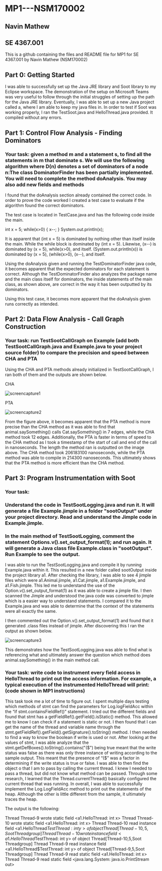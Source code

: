 # MP1---NSM170002
## Navin Mathew
## SE 4367.001

This is a github containing the files and README file for MP1 for SE 4367.001 by Navin Mathew (NSM170002)

## Part 0: Getting Started 

I was able to successfully set up the Java JRE library and Soot library to my Eclipse workspace. The demonstration of the setup on Microsoft Teams was very useful to follow through the initial struggles of setting up the path for the Java JRE library. Eventually, I was able to set up a new Java project called a, where I am able to keep my java files in. In order to test if Soot was working properly, I ran the TestSoot.java and HelloThread.java provided. It compiled without any errors. 

## Part 1: Control Flow Analysis - Finding Dominators

### Your task: given a method m and a statement s, to find all the statements in m that dominate s. We will use the following algorithm where D(n) denotes a set of dominators of a node n:The class DominatorFinder has been partially implemented. You will need to complete the method doAnalysis. You may also add new fields and methods

I found that the doAnalysis section already contained the correct code. In order to prove the code worked I created a test case to evaluate if the algorithm found the correct dominators.

The test case is located in TestCase.java and has the following code inside the main.

int x  = 5;
while(x>0) {
	x--;
}
System.out.println(x);


It is apparent that (int x = 5) is dominated by nothing other than itself inside the main. While the while block is dominated by (int x = 5). Likewise, (x--) is dominated by (x = 5), while(x>0), and itself. (System.out.println(x)) is dominated by (x = 5), (while(x>0), (x--), and itself.

Using the doAnalysis given and running the TestDominatorFinder java code, it becomes apparent that the expected dominators for each statement is correct. Although the TestDominatorFinder also analyzes the package name and the main class itself for dominators, the inside statements of the main class, as shown above, are correct in the way it has been outputted by its dominators. 

Using this test case, it becomes more apparent that the doAnalysis given runs correctly as intended.

## Part 2: Data Flow Analysis - Call Graph Construction

### Your task: run TestSootCallGraph on Example (add both TestSootCallGraph.java and Example.java to your project source folder) to compare the precision and speed between CHA and PTA

Using the CHA and PTA methods already initialized in TestSootCallGraph, I ran both of them and the outputs are shown below.

CHA

![screencapture1](https://user-images.githubusercontent.com/76182733/112407743-a4306800-8ce4-11eb-88be-e9dc7ead7e1d.JPG)


PTA

![screencapture2](https://user-images.githubusercontent.com/76182733/112407772-b0b4c080-8ce4-11eb-9387-e82fd4259ba2.JPG)


From the figure above, it becomes apparent that the PTA method is more precise than the CHA method as it was able to find that animal.saySomething() calls Cat.saySomething() in 7 edges, while the CHA method took 12 edges. Additionally, the PTA is faster in terms of speed to the CHA method as I took a timestamp of the start of call and end of the call in nanoseconds. The length the method ran is outputted on the image above. The CHA method took 206183100 nanoseconds, while the PTA method was able to compile in 214300 nanoseconds. This ultimately shows that the PTA method is more efficient than the CHA method. 

## Part 3: Program Instrumentation with Soot
### Your task: 
### Understand the code in TestSootLogging.java and run it. It will generate a file Example.jimple in a folder "sootOutput" under your project directory. Read and understand the Jimple code in Example.jimple. 
 ### In the main method of TestSootLogging, comment the statement Options.v().set_output_format(1); and run again. It will generate a Java class file Example.class in "sootOutput". Run Example to see the output.

I was able to run the TestSootLogging.java and compile it by running Example.java within it. This resulted in a new folder called sootOutput inside the project library a1. After checking the library, I was able to see 4 jimple files which were a1.Animal.jimple, a1.Cat.jimple, a1.Example.jimple, and a1.Fish.jimple. This led me to understand the use of the Option.v().set_output_format(1) as it was able to create a jimple file. I then scanned the Jimple and understood the java code was converted to jimple which is a easier way to understand statements. I compared it to the Example.java and was able to determine that the context of the statements were all exactly the same.

I then commented out the Option.v().set_output_format(1) and found that it generated .class files instead of jimple. After discovering this I ran the output as shown below.

![screencapture3](https://user-images.githubusercontent.com/76182733/112407808-bad6bf00-8ce4-11eb-856b-6d91d5797ea2.JPG)



This demonstrates how the TestSootLogging.java was able to find what is referencing what and ultimately answer the question which method does animal.saySomething() in the main
method call. 

### Your task: write code to instrument every field access in HelloThread to print out the access information. For example, a typical execution of the instrumented HelloThread will print: (code shown in MP1 instructions)

This task took me a lot of time to figure out. I spent multiple days testing which methods of stmt can find the parameters for Log.logFieldAcc within the “if stmt.containsFieldRef()” statement. I tried out the different fields and found that stmt has a getFieldRef().getField().isStatic() method. This allowed me to know I can check if a statement is static or not. I then found that I can get the name of the thread and variable name through the stmt.getFieldRef().getField().getSignature().toString() method. I then needed to find a way to know the boolean if write is used or not. After looking at the values of stmt, I was able analyze that the stmt.getDefBoxes().toString().contains("($") being true meant that the write status was false as there was only three instance of writing according to the sample output. This meant that the presence of “($” was a factor in determining if the write status is true or false. I was able to then find the object o that I am to pass by calling the current thread.  I knew I needed to pass a thread, but did not know what method can be passed. Through some research, I learned that the Thread.currentThread() basically configured the current thread that was running. In overall, I was able to successfully implement the Log.LogFieldAcc method to print out the statements of the heap. Although the other is little different from the sample, it ultimately traces the heap. 

The output is the following:

Thread Thread-9 wrote static field <a1.HelloThread: int x>
Thread Thread-10 wrote static field <a1.HelloThread: int x>
Thread Thread-10 read instance field <a1.HelloThread$TestThread: int y> of object Thread[Thread-10,5,Soot Threadgroup]
Thread Thread-10 wrote instance field <a1.HelloThread$TestThread: int y> of object Thread[Thread-10,5,Soot Threadgroup]
Thread Thread-9 read instance field <a1.HelloThread$TestThread: int y> of object Thread[Thread-9,5,Soot Threadgroup]
Thread Thread-9 read static field <a1.HelloThread: int x>
Thread Thread-9 read static field <java.lang.System: java.io.PrintStream out> 

